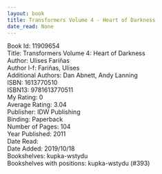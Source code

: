 ```yaml
---
layout: book
title: Transformers Volume 4 - Heart of Darkness
date_read: None
---
```


Book Id: 11909654<br />
Title: Transformers Volume 4: Heart of Darkness<br />
Author: Ulises Fariñas<br />
Author l-f: Fariñas, Ulises<br />
Additional Authors: Dan Abnett, Andy Lanning<br />
ISBN: 1613770510<br />
ISBN13: 9781613770511<br />
My Rating: 0<br />
Average Rating: 3.04<br />
Publisher: IDW Publishing<br />
Binding: Paperback<br />
Number of Pages: 104<br />
Year Published: 2011<br />
Date Read: <br />
Date Added: 2019/10/18<br />
Bookshelves: kupka-wstydu<br />
Bookshelves with positions: kupka-wstydu (#393)<br />

